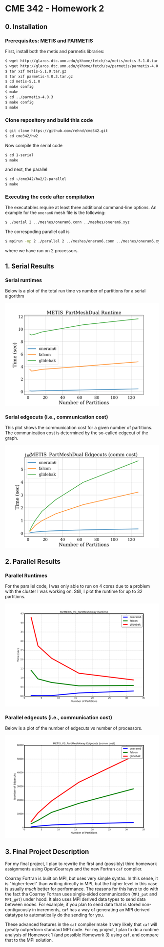 # CME 342 - Homework 2

## 0. Installation

### Prerequisites: METIS and PARMETIS
First, install both the metis and parmetis libraries:

```bash
$ wget http://glaros.dtc.umn.edu/gkhome/fetch/sw/metis/metis-5.1.0.tar.gz
$ wget http://glaros.dtc.umn.edu/gkhome/fetch/sw/parmetis/parmetis-4.0.3.tar.gz
$ tar xzf metis-5.1.0.tar.gz
$ tar xzf parmetis-4.0.3.tar.gz
$ cd metis-5.1.0
$ make config
$ make
$ cd ../parmetis-4.0.3
$ make config
$ make
```

### Clone repository and build this code

```bash
$ git clone https://github.com/rehnd/cme342.git
$ cd cme342/hw2
```

Now compile the serial code

```bash
$ cd 1-serial
$ make
```

and next, the parallel

```bash
$ cd ~/cme342/hw2/2-parallel
$ make
```

### Executing the code after compilation

The executables require at least three additional command-line options.
An example for the `oneram6` mesh file is the following:

```bash
$ ./serial 2 ../meshes/oneram6.conn ../meshes/oneram6.xyz
```

The correspoding parallel call is

```bash
$ mpirun -np 2 ./parallel 2 ../meshes/oneram6.conn ../meshes/oneram6.xyz
```

where we have run on 2 processors.


## 1. Serial Results

### Serial runtimes

Below is a plot of the total run time vs number of partitions for a serial algorithm

![](./pics/serial-times.png)

### Serial edgecuts (i.e., communication cost)

This plot shows the communication cost for a given number of
partitions. The communication cost is determined by the so-called
edgecut of the graph.

![](./pics/serial-edgecuts.png)

## 2. Parallel Results

### Parallel Runtimes

For the parallel code, I was only able to run on 4 cores due to a
problem with the cluster I was working on. Still, I plot the runtime
for up to 32 partitions.

![](./pics/parallel-times.png)

### Parallel edgecuts (i.e., communication cost)

Below is a plot of the number of edgecuts vs number of processors.

![](./pics/parallel-edgecuts.png)


## 3. Final Project Description

For my final project, I plan to rewrite the first and (possibly) third
homework assignments using OpenCoarrays and the new Fortran `caf`
compiler.

Coarray Fortran is built on MPI, but uses very simple syntax. In this
sense, it is "higher-level" than writing directly in MPI, but the
higher level in this case is usually _much_ better for
performance. The reasons for this have to do with the fact tha Coarray
Fortran uses single-sided communication (`MPI_put` and `MPI_get`)
under hood. It also uses MPI derived data types to send data between
nodes. For example, if you plan to send data that is stored
non-contiguously in increments, `caf` has a way of generating an MPI
derived datatype to automatically do the sending for you.

These advanced features in the `caf` compiler make it very likely that
`caf` will greatly outperform standard MPI code. For my project, I
plan to do a runtime analysis of Homework 1 (and possible Homework 3)
using `caf`, and compare that to the MPI solution.
